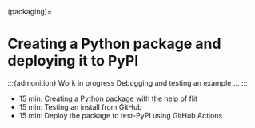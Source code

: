 (packaging)=

# Creating a Python package and deploying it to PyPI

:::{admonition} Work in progress
Debugging and testing an example ...
:::

- 15 min: Creating a Python package with the help of flit
- 15 min: Testing an install from GitHub
- 15 min: Deploy the package to test-PyPI using GitHub Actions
